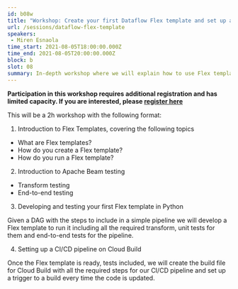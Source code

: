```yaml
---
id: b08w
title: "Workshop: Create your first Dataflow Flex template and set up a CI/CD pipeline for it on Cloud Build"
url: /sessions/dataflow-flex-template
speakers:
 - Miren Esnaola
time_start: 2021-08-05T18:00:00.000Z
time_end: 2021-08-05T20:00:00.000Z
block: b
slot: 08
summary: In-depth workshop where we will explain how to use Flex templates for testing and CI/CD of Beam data pipelines. This workshop requires additional registration and has limited capacity. See details.
---
```


**Participation in this workshop requires additional registration and has limited capacity. If you are interested, please [register here](https://us02web.zoom.us/webinar/register/WN_bBFM33DNQTKsB9BDP9upJw)**


This will be a 2h workshop with the following format:

1. Introduction to Flex Templates, covering the following topics

- What are Flex templates?
- How do you create a Flex template?
- How do you run a Flex template?

2. Introduction to Apache Beam testing

- Transform testing
- End-to-end testing

3. Developing and testing your first Flex template in Python

Given a DAG with the steps to include in a simple pipeline we will develop a Flex template to run it including all the required transform, unit tests for them and end-to-end tests for the pipeline.

4. Setting up a CI/CD pipeline on Cloud Build

Once the Flex template is ready, tests included, we will create the build file for Cloud Build with all the required steps for our CI/CD pipeline and set up a trigger to a build every time the code is updated.